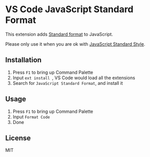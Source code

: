 # VS Code JavaScript Standard Format

This extension adds [Standard format](https://github.com/maxogden/standard-format) to JavaScript.

Please only use it when you are ok with [JavaScript Standard Style](http://standardjs.com/).

## Installation

1. Press `F1` to bring up Command Palette
2. Input `ext install `, VS Code would load all the extensions
3. Search for `JavaScript Standard Format`, and install it

## Usage

1. Press `F1` to bring up Command Palette
2. Input `Format Code`
3. Done

## License

MIT